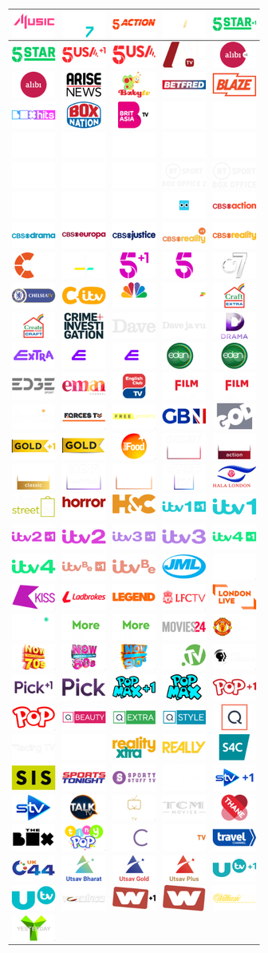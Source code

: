 | ![](https://raw.githubusercontent.com/RevGear/logo/master/Countries/UK/4-Music.png) | ![](https://raw.githubusercontent.com/RevGear/logo/master/Countries/UK/4-Seven.png) | ![](https://raw.githubusercontent.com/RevGear/logo/master/Countries/UK/5-Action.png) | ![](https://raw.githubusercontent.com/RevGear/logo/master/Countries/UK/5-Select.png) | ![](https://raw.githubusercontent.com/RevGear/logo/master/Countries/UK/5-Star-Plus1.png) | 
|:---:|:---:|:---:|:---:|:---:| 
| ![](https://raw.githubusercontent.com/RevGear/logo/master/Countries/UK/5-Star.png) | ![](https://raw.githubusercontent.com/RevGear/logo/master/Countries/UK/5-USA-Plus1.png) | ![](https://raw.githubusercontent.com/RevGear/logo/master/Countries/UK/5-USA.png) | ![](https://raw.githubusercontent.com/RevGear/logo/master/Countries/UK/A1-TV.png) | ![](https://raw.githubusercontent.com/RevGear/logo/master/Countries/UK/Alibi-Plus1.png) | 
| ![](https://raw.githubusercontent.com/RevGear/logo/master/Countries/UK/Alibi.png) | ![](https://raw.githubusercontent.com/RevGear/logo/master/Countries/UK/Arise-News.png) | ![](https://raw.githubusercontent.com/RevGear/logo/master/Countries/UK/Baby-TV.png) | ![](https://raw.githubusercontent.com/RevGear/logo/master/Countries/UK/Betfred.png) | ![](https://raw.githubusercontent.com/RevGear/logo/master/Countries/UK/Blaze.png) | 
| ![](https://raw.githubusercontent.com/RevGear/logo/master/Countries/UK/Box-Hits.png) | ![](https://raw.githubusercontent.com/RevGear/logo/master/Countries/UK/Box-Nation.png) | ![](https://raw.githubusercontent.com/RevGear/logo/master/Countries/UK/Brit-Asia-TV.png) | ![](https://raw.githubusercontent.com/RevGear/logo/master/Countries/UK/BT-Sport-1.png) | ![](https://raw.githubusercontent.com/RevGear/logo/master/Countries/UK/BT-Sport-10.png) | 
| ![](https://raw.githubusercontent.com/RevGear/logo/master/Countries/UK/BT-Sport-2.png) | ![](https://raw.githubusercontent.com/RevGear/logo/master/Countries/UK/BT-Sport-3.png) | ![](https://raw.githubusercontent.com/RevGear/logo/master/Countries/UK/BT-Sport-4.png) | ![](https://raw.githubusercontent.com/RevGear/logo/master/Countries/UK/BT-Sport-5.png) | ![](https://raw.githubusercontent.com/RevGear/logo/master/Countries/UK/BT-Sport-6.png) | 
| ![](https://raw.githubusercontent.com/RevGear/logo/master/Countries/UK/BT-Sport-7.png) | ![](https://raw.githubusercontent.com/RevGear/logo/master/Countries/UK/BT-Sport-8.png) | ![](https://raw.githubusercontent.com/RevGear/logo/master/Countries/UK/BT-Sport-9.png) | ![](https://raw.githubusercontent.com/RevGear/logo/master/Countries/UK/BT-Sport-Box-Office-2.png) | ![](https://raw.githubusercontent.com/RevGear/logo/master/Countries/UK/BT-Sport-Box-Office.png) | 
| ![](https://raw.githubusercontent.com/RevGear/logo/master/Countries/UK/BT-Sport-Mosaic-2.png) | ![](https://raw.githubusercontent.com/RevGear/logo/master/Countries/UK/BT-Sport-Mosaic.png) | ![](https://raw.githubusercontent.com/RevGear/logo/master/Countries/UK/BT-Sport-Ultimate.png) | ![](https://raw.githubusercontent.com/RevGear/logo/master/Countries/UK/Cartoonito.png) | ![](https://raw.githubusercontent.com/RevGear/logo/master/Countries/UK/CBS-Action.png) | 
| ![](https://raw.githubusercontent.com/RevGear/logo/master/Countries/UK/CBS-Drama.png) | ![](https://raw.githubusercontent.com/RevGear/logo/master/Countries/UK/CBS-Europa.png) | ![](https://raw.githubusercontent.com/RevGear/logo/master/Countries/UK/CBS-Justice.png) | ![](https://raw.githubusercontent.com/RevGear/logo/master/Countries/UK/CBS-Reality-Plus1.png) | ![](https://raw.githubusercontent.com/RevGear/logo/master/Countries/UK/CBS-Reality.png) | 
| ![](https://raw.githubusercontent.com/RevGear/logo/master/Countries/UK/Challenge.png) | ![](https://raw.githubusercontent.com/RevGear/logo/master/Countries/UK/Channel4.png) | ![](https://raw.githubusercontent.com/RevGear/logo/master/Countries/UK/Channel5-Plus1.png) | ![](https://raw.githubusercontent.com/RevGear/logo/master/Countries/UK/Channel5.png) | ![](https://raw.githubusercontent.com/RevGear/logo/master/Countries/UK/Channel7.png) | 
| ![](https://raw.githubusercontent.com/RevGear/logo/master/Countries/UK/Chelsea-TV.png) | ![](https://raw.githubusercontent.com/RevGear/logo/master/Countries/UK/CITV.png) | ![](https://raw.githubusercontent.com/RevGear/logo/master/Countries/UK/CNBC-Europe.png) | ![](https://raw.githubusercontent.com/RevGear/logo/master/Countries/UK/Coral-TV.png) | ![](https://raw.githubusercontent.com/RevGear/logo/master/Countries/UK/Craft-Extra.png) | 
| ![](https://raw.githubusercontent.com/RevGear/logo/master/Countries/UK/Creat-And-Craft.png) | ![](https://raw.githubusercontent.com/RevGear/logo/master/Countries/UK/Crime-And-Investigation.png) | ![](https://raw.githubusercontent.com/RevGear/logo/master/Countries/UK/Dave.png) | ![](https://raw.githubusercontent.com/RevGear/logo/master/Countries/UK/Davejavu.png) | ![](https://raw.githubusercontent.com/RevGear/logo/master/Countries/UK/Drama.png) | 
| ![](https://raw.githubusercontent.com/RevGear/logo/master/Countries/UK/E4-Extra.png) | ![](https://raw.githubusercontent.com/RevGear/logo/master/Countries/UK/E4-Plus1.png) | ![](https://raw.githubusercontent.com/RevGear/logo/master/Countries/UK/E4.png) | ![](https://raw.githubusercontent.com/RevGear/logo/master/Countries/UK/Eden-Plus1.png) | ![](https://raw.githubusercontent.com/RevGear/logo/master/Countries/UK/Eden.png) | 
| ![](https://raw.githubusercontent.com/RevGear/logo/master/Countries/UK/Edge-Sport.png) | ![](https://raw.githubusercontent.com/RevGear/logo/master/Countries/UK/Eman-Channel.png) | ![](https://raw.githubusercontent.com/RevGear/logo/master/Countries/UK/English-Club-TV.png) | ![](https://raw.githubusercontent.com/RevGear/logo/master/Countries/UK/Film4-Plus1.png) | ![](https://raw.githubusercontent.com/RevGear/logo/master/Countries/UK/Film4.png) | 
| ![](https://raw.githubusercontent.com/RevGear/logo/master/Countries/UK/Foodxp.png) | ![](https://raw.githubusercontent.com/RevGear/logo/master/Countries/UK/Forces-TV.png) | ![](https://raw.githubusercontent.com/RevGear/logo/master/Countries/UK/FreeSports.png) | ![](https://raw.githubusercontent.com/RevGear/logo/master/Countries/UK/GB-News.png) | ![](https://raw.githubusercontent.com/RevGear/logo/master/Countries/UK/God-TV.png) | 
| ![](https://raw.githubusercontent.com/RevGear/logo/master/Countries/UK/Gold-Plus1.png) | ![](https://raw.githubusercontent.com/RevGear/logo/master/Countries/UK/Gold.png) | ![](https://raw.githubusercontent.com/RevGear/logo/master/Countries/UK/Good-Food.png) | ![](https://raw.githubusercontent.com/RevGear/logo/master/Countries/UK/Great-Action.png) | ![](https://raw.githubusercontent.com/RevGear/logo/master/Countries/UK/Great-Movies-Action.png) | 
| ![](https://raw.githubusercontent.com/RevGear/logo/master/Countries/UK/Great-Movies-Classic.png) | ![](https://raw.githubusercontent.com/RevGear/logo/master/Countries/UK/Great-Movies.png) | ![](https://raw.githubusercontent.com/RevGear/logo/master/Countries/UK/Great-Romance.png) | ![](https://raw.githubusercontent.com/RevGear/logo/master/Countries/UK/Great-TV.png) | ![](https://raw.githubusercontent.com/RevGear/logo/master/Countries/UK/Hala-London.png) | 
| ![](https://raw.githubusercontent.com/RevGear/logo/master/Countries/UK/High-Street-TV.png) | ![](https://raw.githubusercontent.com/RevGear/logo/master/Countries/UK/Horror-Xtra.png) | ![](https://raw.githubusercontent.com/RevGear/logo/master/Countries/UK/Horseand-Country.png) | ![](https://raw.githubusercontent.com/RevGear/logo/master/Countries/UK/ITV-1-Plus1.png) | ![](https://raw.githubusercontent.com/RevGear/logo/master/Countries/UK/ITV-1.png) | 
| ![](https://raw.githubusercontent.com/RevGear/logo/master/Countries/UK/ITV-2-Plus1.png) | ![](https://raw.githubusercontent.com/RevGear/logo/master/Countries/UK/ITV-2.png) | ![](https://raw.githubusercontent.com/RevGear/logo/master/Countries/UK/ITV-3-Plus1.png) | ![](https://raw.githubusercontent.com/RevGear/logo/master/Countries/UK/ITV-3.png) | ![](https://raw.githubusercontent.com/RevGear/logo/master/Countries/UK/ITV-4-Plus1.png) | 
| ![](https://raw.githubusercontent.com/RevGear/logo/master/Countries/UK/ITV-4.png) | ![](https://raw.githubusercontent.com/RevGear/logo/master/Countries/UK/ITV-Be-Plus1.png) | ![](https://raw.githubusercontent.com/RevGear/logo/master/Countries/UK/ITV-Be.png) | ![](https://raw.githubusercontent.com/RevGear/logo/master/Countries/UK/JML-Direct-TV.png) | ![](https://raw.githubusercontent.com/RevGear/logo/master/Countries/UK/Kerrang.png) | 
| ![](https://raw.githubusercontent.com/RevGear/logo/master/Countries/UK/Kiss-TV.png) | ![](https://raw.githubusercontent.com/RevGear/logo/master/Countries/UK/Ladbrokes.png) | ![](https://raw.githubusercontent.com/RevGear/logo/master/Countries/UK/Legend.png) | ![](https://raw.githubusercontent.com/RevGear/logo/master/Countries/UK/LFC-TV.png) | ![](https://raw.githubusercontent.com/RevGear/logo/master/Countries/UK/London-Live.png) | 
| ![](https://raw.githubusercontent.com/RevGear/logo/master/Countries/UK/Magic.png) | ![](https://raw.githubusercontent.com/RevGear/logo/master/Countries/UK/More4-Plus1.png) | ![](https://raw.githubusercontent.com/RevGear/logo/master/Countries/UK/More4.png) | ![](https://raw.githubusercontent.com/RevGear/logo/master/Countries/UK/Movies24.png) | ![](https://raw.githubusercontent.com/RevGear/logo/master/Countries/UK/MUTV.png) | 
| ![](https://raw.githubusercontent.com/RevGear/logo/master/Countries/UK/Now-70s.png) | ![](https://raw.githubusercontent.com/RevGear/logo/master/Countries/UK/Now-80s.png) | ![](https://raw.githubusercontent.com/RevGear/logo/master/Countries/UK/Now-90s.png) | ![](https://raw.githubusercontent.com/RevGear/logo/master/Countries/UK/Paddy-Power-TV.png) | ![](https://raw.githubusercontent.com/RevGear/logo/master/Countries/UK/PBS-America.png) | 
| ![](https://raw.githubusercontent.com/RevGear/logo/master/Countries/UK/Pick-Plus1.png) | ![](https://raw.githubusercontent.com/RevGear/logo/master/Countries/UK/Pick.png) | ![](https://raw.githubusercontent.com/RevGear/logo/master/Countries/UK/Pop-Max-Plus1.png) | ![](https://raw.githubusercontent.com/RevGear/logo/master/Countries/UK/Pop-Max.png) | ![](https://raw.githubusercontent.com/RevGear/logo/master/Countries/UK/Pop-Plus1.png) | 
| ![](https://raw.githubusercontent.com/RevGear/logo/master/Countries/UK/Pop.png) | ![](https://raw.githubusercontent.com/RevGear/logo/master/Countries/UK/QVC-Beauty.png) | ![](https://raw.githubusercontent.com/RevGear/logo/master/Countries/UK/QVC-Extra.png) | ![](https://raw.githubusercontent.com/RevGear/logo/master/Countries/UK/QVC-Style.png) | ![](https://raw.githubusercontent.com/RevGear/logo/master/Countries/UK/QVC.png) | 
| ![](https://raw.githubusercontent.com/RevGear/logo/master/Countries/UK/Racing-TV.png) | ![](https://raw.githubusercontent.com/RevGear/logo/master/Countries/UK/Racing-UK.png) | ![](https://raw.githubusercontent.com/RevGear/logo/master/Countries/UK/Reality-Xtra.png) | ![](https://raw.githubusercontent.com/RevGear/logo/master/Countries/UK/Really.png) | ![](https://raw.githubusercontent.com/RevGear/logo/master/Countries/UK/S4C.png) | 
| ![](https://raw.githubusercontent.com/RevGear/logo/master/Countries/UK/SIS-Racing.png) | ![](https://raw.githubusercontent.com/RevGear/logo/master/Countries/UK/Sports-Tonight.png) | ![](https://raw.githubusercontent.com/RevGear/logo/master/Countries/UK/Sporty-Stuff.png) | ![](https://raw.githubusercontent.com/RevGear/logo/master/Countries/UK/Spotlight.png) | ![](https://raw.githubusercontent.com/RevGear/logo/master/Countries/UK/STV-Plus1.png) | 
| ![](https://raw.githubusercontent.com/RevGear/logo/master/Countries/UK/STV.png) | ![](https://raw.githubusercontent.com/RevGear/logo/master/Countries/UK/Talk-TV.png) | ![](https://raw.githubusercontent.com/RevGear/logo/master/Countries/UK/Talking-Pictures.png) | ![](https://raw.githubusercontent.com/RevGear/logo/master/Countries/UK/TCM.png) | ![](https://raw.githubusercontent.com/RevGear/logo/master/Countries/UK/Thane-Direct.png) | 
| ![](https://raw.githubusercontent.com/RevGear/logo/master/Countries/UK/The-Box.png) | ![](https://raw.githubusercontent.com/RevGear/logo/master/Countries/UK/Tiny-Pop.png) | ![](https://raw.githubusercontent.com/RevGear/logo/master/Countries/UK/TJC.png) | ![](https://raw.githubusercontent.com/RevGear/logo/master/Countries/UK/Together-TV.png) | ![](https://raw.githubusercontent.com/RevGear/logo/master/Countries/UK/Travel-Channel.png) | 
| ![](https://raw.githubusercontent.com/RevGear/logo/master/Countries/UK/UK44.png) | ![](https://raw.githubusercontent.com/RevGear/logo/master/Countries/UK/Utsav-Bharat.png) | ![](https://raw.githubusercontent.com/RevGear/logo/master/Countries/UK/Utsav-Gold.png) | ![](https://raw.githubusercontent.com/RevGear/logo/master/Countries/UK/Utsav-Plus.png) | ![](https://raw.githubusercontent.com/RevGear/logo/master/Countries/UK/UTV-Plus1.png) | 
| ![](https://raw.githubusercontent.com/RevGear/logo/master/Countries/UK/UTV.png) | ![](https://raw.githubusercontent.com/RevGear/logo/master/Countries/UK/Vox-Africa.png) | ![](https://raw.githubusercontent.com/RevGear/logo/master/Countries/UK/W-Plus1.png) | ![](https://raw.githubusercontent.com/RevGear/logo/master/Countries/UK/W.png) | ![](https://raw.githubusercontent.com/RevGear/logo/master/Countries/UK/William-Hill-TV.png) | 
| ![](https://raw.githubusercontent.com/RevGear/logo/master/Countries/UK/Yesterday.png)  | 
